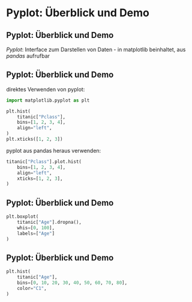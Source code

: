# Pyplot: Überblick und Demo

## Pyplot: Überblick und Demo

_Pyplot_: Interface zum Darstellen von Daten - in matplotlib beinhaltet, aus _pandas_ aufrufbar

## Pyplot: Überblick und Demo

direktes Verwenden von pyplot:

```py
import matplotlib.pyplot as plt

plt.hist(
    titanic["Pclass"],
    bins=[1, 2, 3, 4],
    align="left",
)
plt.xticks([1, 2, 3])
```

pyplot aus pandas heraus verwenden:

```py
titanic["Pclass"].plot.hist(
    bins=[1, 2, 3, 4],
    align="left",
    xticks=[1, 2, 3],
)
```

## Pyplot: Überblick und Demo

```py
plt.boxplot(
    titanic["Age"].dropna(),
    whis=[0, 100],
    labels=["Age"]
)
```

## Pyplot: Überblick und Demo

```py
plt.hist(
    titanic["Age"],
    bins=[0, 10, 20, 30, 40, 50, 60, 70, 80],
    color="C1",
)
```
